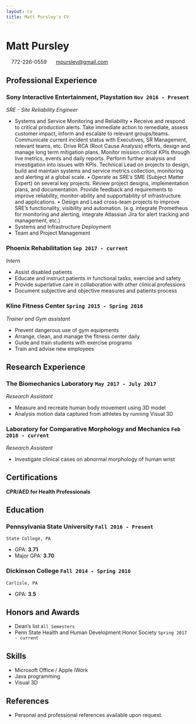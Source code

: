 ```yaml
---
layout: cv
title: Matt Pursley's CV
---
```


# Matt __Pursley__
<div id="webaddress">
<i class="fi-telephone" style="margin-left:1em"></i>
772-226-0559
<i class="fi-mail" style="margin-left:1em"></i>
<a href="mpursley@gmail.com" style="margin-left:0.5em">mpursley@gmail.com</a>
</div>

## Professional Experience

### __Sony Interactive Entertainment, Playstation__ `Nov 2016 - Present`
_SRE - Site Reliability Engineer_
- Systems and Service Monitoring and Reliability
• Receive and respond to critical production alerts.  Take immediate action to remediate, assess customer impact, inform and escalate to relevant groups/teams.  Communicate current incident status with Executives,  SR Management, relevant teams, etc. Drive RCA (Root Cause Analysis) efforts, design and manage long term mitigation plans.
Monitor mission critical KPIs through live metrics, events and daily reports.  Perform further analysis and investigation into issues with KPIs.
Technical Lead on projects to design, build and maintain systems and service metrics collection, monitoring and alerting at a global scale.
• Operate as SRE’s SME (Subject Matter Expert) on several key projects.  Review project designs, implementation plans, and documentation.  Provide feedback and requirements to improve reliability, monitor-ability and  supportability of infrastructure and applications.
• Design and Lead cross-team projects to improve SRE’s functionality, visibility and automation. (e.g. integrate Prometheus for monitoring and alerting, integrate Atlassian Jira for alert tracking and management, etc.)
- Systems and Infrastructure Deployment
- Team and Project Management


### __Phoenix Rehabilitation__ `Sep 2017 - current`
_Intern_
- Assist disabled patients
- Educate and instruct patients in functional tasks, exercise and safety
- Provide superlative care in collaboration with other clinical professions
- Document subjective and objective measures and patients process

### __Kline Fitness Center__ `Spring 2015 - Spring 2016`
_Trainer and Gym assistant_
- Prevent dangerous use of gym equipments
- Arrange, clean, and manage the fitness center daily
- Guide and train students with exercise programs
- Train and advise new employees

## Research Experience

### __The Biomechanics Laboratory__ `May 2017 - July 2017`
_Research Assistant_
- Measure and recreate human body movement using 3D model
- Analysis motion data captured from athletes by running Visual 3D

### __Laboratory for Comparative Morphology and Mechanics__ `Feb 2018 - current`
_Research Assistant_
- Investigate clinical cases on abnormal morphology of human wrist

## Certifications
__CPR/AED for Health Professionals__


## Education

### __Pennsylvania State University__ `Fall 2016 - Present `
```
State College, PA
```
- GPA: __3.71__
- Major GPA: __3.70__

### __Dickinson College__ `Fall 2014 - Spring 2016`
```
Carlisle, PA
```
- GPA: __3.5__

## Honors and Awards

- Dean’s list `All Semesters`
- Penn State Health and Human Development Honor Society `Spring 2017 - current`


## Skills

- Microsoft Office / Apple iWork
- Java programming
- Visual 3D


## References

- Personal and professional references available upon request.
